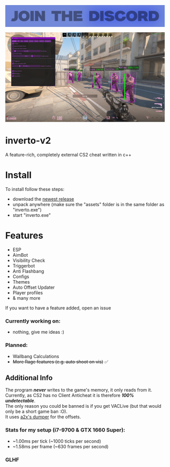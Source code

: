 <p align="center">
  <a href="https://discord.gg/pvSBbkvchr" target="_blank">
    <img src="https://github.com/devskiddlee/inverto-v2/blob/main/demo/join_the_discord.png" href="https://discord.gg/pvSBbkvchr">
	</a>
</p>

![demo pic](https://github.com/devskiddlee/inverto-v2/blob/main/demo/inverto.png)

# inverto-v2
A feature-rich, completely external CS2 cheat written in c++

# Install
To install follow these steps:
- download the [newest release](https://github.com/devskiddlee/inverto-v2/releases/tag/v2.1)
- unpack anywhere (make sure the "assets" folder is in the same folder as "inverto.exe")
- start "inverto.exe"

# Features
- ESP
- AimBot
- Visibility Check
- Triggerbot
- Anti Flashbang
- Configs
- Themes
- Auto Offset Updater
- Player profiles
- & many more

If you want to have a feature added, open an issue

### Currently working on:
- nothing, give me ideas :)

### Planned:
- Wallbang Calculations
- ~~More Rage features (e.g. auto shoot on vis)~~ ✅

## Additional Info
The program ***never*** writes to the game's memory, it only reads from it.<br>
Currently, as CS2 has no Client Anticheat it is therefore ***100% undetectable***.<br>
The only reason you could be banned is if you get VACLive (but that would only be a short game ban :O).<br>
It uses [a2x's dumper](https://github.com/a2x/cs2-dumper/) for the offsets.

### Stats for my setup (i7-9700 & GTX 1660 Super):
- ~1.00ms per tick  (~1000 ticks  per second)
- ~1.58ms per frame (~630  frames per second)

### GLHF
